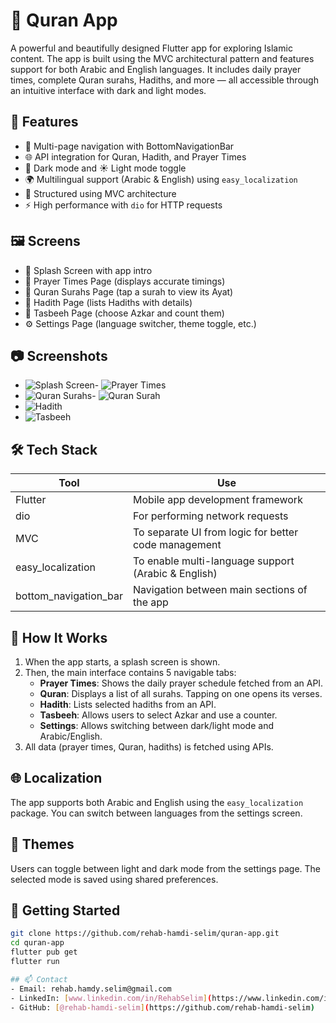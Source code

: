 # 📖 Quran App

A powerful and beautifully designed Flutter app for exploring Islamic content. The app is built using the MVC architectural pattern and features support for both Arabic and English languages. It includes daily prayer times, complete Quran surahs, Hadiths, and more — all accessible through an intuitive interface with dark and light modes.

## 📱 Features

- 🧭 Multi-page navigation with BottomNavigationBar
- 🌐 API integration for Quran, Hadith, and Prayer Times
- 🌙 Dark mode and ☀️ Light mode toggle
- 🌍 Multilingual support (Arabic & English) using `easy_localization`
- 🧱 Structured using MVC architecture
- ⚡ High performance with `dio` for HTTP requests

## 🖼️ Screens

- 🕋 Splash Screen with app intro
- 🕌 Prayer Times Page (displays accurate timings)
- 📜 Quran Surahs Page (tap a surah to view its Ayat)
- 📖 Hadith Page (lists Hadiths with details)
- 🔢 Tasbeeh Page (choose Azkar and count them)
- ⚙️ Settings Page (language switcher, theme toggle, etc.)

## 📷 Screenshots
- ![Splash Screen](https://github.com/user-attachments/assets/cf19b78f-6a81-4018-92ff-34874c688bf8)- ![Prayer Times](https://github.com/user-attachments/assets/9e7410a1-c293-47d1-9d9b-59807994b6b4)
- ![Quran Surahs](https://github.com/user-attachments/assets/1b73f744-7691-4f87-a1ac-a3fddcde0d19)- ![Quran Surah](https://github.com/user-attachments/assets/9d29a513-119c-42f6-bf86-46979aef8bb2)
- ![Hadith](https://github.com/user-attachments/assets/2b410261-71c1-428d-9672-41987f319ff3)
- ![Tasbeeh](https://github.com/user-attachments/assets/b74a88d6-badd-448a-a67e-8b6c227ff84b)

## 🛠️ Tech Stack

| Tool                | Use                                                   |
|---------------------|--------------------------------------------------------|
| Flutter             | Mobile app development framework                      |
| dio                 | For performing network requests                       |
| MVC                 | To separate UI from logic for better code management  |
| easy_localization   | To enable multi-language support (Arabic & English)   |                     
| bottom_navigation_bar | Navigation between main sections of the app         |

## 🚀 How It Works

1. When the app starts, a splash screen is shown.
2. Then, the main interface contains 5 navigable tabs:
   - **Prayer Times**: Shows the daily prayer schedule fetched from an API.
   - **Quran**: Displays a list of all surahs. Tapping on one opens its verses.
   - **Hadith**: Lists selected hadiths from an API.
   - **Tasbeeh**: Allows users to select Azkar and use a counter.
   - **Settings**: Allows switching between dark/light mode and Arabic/English.
3. All data (prayer times, Quran, hadiths) is fetched using APIs.

## 🌐 Localization

The app supports both Arabic and English using the `easy_localization` package. You can switch between languages from the settings screen.

## 🎨 Themes

Users can toggle between light and dark mode from the settings page. The selected mode is saved using shared preferences.

## 🧪 Getting Started

```bash
git clone https://github.com/rehab-hamdi-selim/quran-app.git
cd quran-app
flutter pub get
flutter run

## 📫 Contact
- Email: rehab.hamdy.selim@gmail.com
- LinkedIn: [www.linkedin.com/in/RehabSelim](https://www.linkedin.com/in/RehabSelim)
- GitHub: [@rehab-hamdi-selim](https://github.com/rehab-hamdi-selim)
